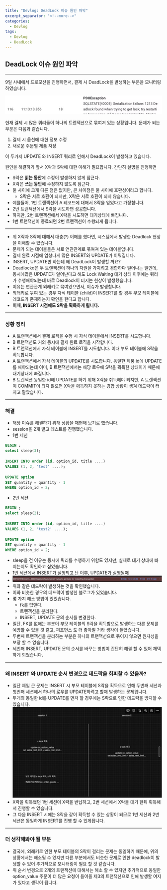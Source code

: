 ```yaml
---
title: "Devlog: DeadLock 이슈 원인 파악"
excerpt_separator: "<!--more-->"
categories:
  - Devlog
tags:
  - Devlog
  - DeadLock
---
```


## DeadLock 이슈 원인 파악

---
9일 사내에서 프로모션을 진행하면서, 결제 시 DeadLock을 발생하는 부분을 모니터링 하였습니다.


![img.png](../assets/images/deadlock_img1.png)


현재 결제 시 많은 쿼리들이 하나의 트랜잭션으로 묶여져 있는 상황입니다.
문제가 되는 부분은 다음과 같습니다.

1. 결제 시 옵션에 대한 정보 수정
2. 새로운 주문별 제품 저장

이 두가지 UPDATE 와 INSERT 쿼리로 인해서 DeadLock이 발생하고 있습니다.

원인을 해결하기 앞서 X락과 S락에 대한 이해가 필요합니다.
간단히 설명을 진행하면

- S락은 **읽는 동안**에 수정이 발생하지 않게 잠근다.
- X락은 **쓰는 동안**에 수정하지 않도록 잠근다.
- 둘 사이에 크게 다른 점은 없지만, 큰 차이점은 둘 사이에 호환성이라고 합니다.
    - S락은 서로 호환이 되지만, X락은 서로 호환이 되지 않습니다.
- 예를들어, 1번 트랜잭션이 A 레코드에 대해서 S락을 얻었다고 가정합니다.
- 2번 트랜잭션에서 S락을 시도하면 성공합니다.
- 하지만, 2번 트랜잭션에서 X락을 시도하면 대기상태에 빠집니다.
- 1번 트랜잭션이 종료되면 2번 트랜잭션이 수행되게 됩니다.

---

- 위 X락과 S락에 대해서 대충(?) 이해를 했다면, 시스템에서 발생한 Deadlock 현상을 이해할 수 있습니다.
- 문제가 되는 테이블들은 서로 연관관계로 묶여져 있는 테이블입니다.
- 결제 완료 시점에 엄청나게 많은 INSERT와 UPDATE가 이뤄집니다.
- INSERT, UPDATE만 하는데 왜 DeadLock이 발생할 까요?
- Deadlockd은 두 트랜잭션이 하나의 자원을 가지려고 경합하다 일어나는 일인데, 동시에많은 UPDATE가 일어난다고 해도
  Lock Waiting 대기 상태 이후에는 쿼리가 수행해야되는데 바로 Deadlock이 터지는 현상이 발생했습니다.
- 이유는 연관관계 외래키로 묶여있으면서, 이슈가 발생합니다.
- 외래키로 묶여 있는 경우 자식 테이블 (child)이 INSERT를 할 경우 부모 테이블에 레코드가 존재하는지 확인을 한다고 합니다.
- **이때, INSERT 시점에도 S락을 획득하게 됩니다.**

---
### 상황 정리
- A 트랜잭션에서 결제 로직을 수행 시 자식 테이블에서 INSERT를 시도합니다.
- B 트랜잭션도 거의 동시에 결제 완료 로직을 시작합니다.
- B 트랜잭션에서 자식 테이블에 INSERT를 시도합니다. 이때 부모 테이블에 S락을 획득합니다.
- A 트랜잭션에서 자식 테이블의 UPDATE를 시도합니다. 동일한 제품 id에 UPDATE를 해야되는데 이미, B 트랜잭션에서는 해당 로우에 S락을 획득한 상태이기 때문에 대기상태에 빠집니다.
- B 트랜잭션 동일한 id에 UPDATE를 하기 위해 X락을 취득해야 되지만, A 트랜잭션이 COMMIT이 되지 않으면 X락을 획득하지 못하는 경합 상황이 생겨 데드락이 터지고 말았습니다.

---
### 해결
- 해당 이슈를 해결하기 위해 상황을 재현해 보기로 했습니다.
- session을 2개 열고 테스트를 진행했습니다.
- 1번 세션

```sql
BEGIN ;
select sleep(3);

INSERT INTO order (id, option_id, title ....)
VALUES (1, 2, 'test' ....);

UPDATE option
SET quantity = quantity - 1
WHERE option_id = 2;

```

- 2번 세션

```sql
BEGIN ;
select sleep(2);

INSERT INTO order (id, option_id, title ....)
VALUES (1, 2, 'test2' ....);

UPDATE option
SET quantity = quantity - 1
WHERE option_id = 2;
```
- sleep을 건 이유는 동시에 쿼리를 수행하기 위함도 있지만, 실제로 대기 상태에 빠지는지도 확인하고 싶었습니다.
- 1번 세션에서 INSERT가 실행되고 난 이후, UPDATE가 실행될때 
- ![img_1.png](../assets/images/deadlock_img2.png)
- 위와 같은 데드락이 발생하는 것을 확인했습니다.
- 이와 비슷한 경우의 데드락이 발생한 블로그가 있었습니다.
- 몇 가지 해소 방법이 있었습니다.
  - fk를 없앤다.
  - 트랜잭션을 분리한다.
  - INSERT, UPDATE 문의 순서를 변경한다.
- 일단, FK를 없애는 부분이 부모 테이블의 S락을 획득함으로 발생하는 다른 문제를 예방할 수 있을 것 같고, 퍼포먼스 도 더 좋아질 거라 생각이 들었습니다.
- 두번째 트랜잭션을 분리하는 부분은 하나의 트랜잭션으로 묶이지 않으면 원자성을 보장 할 수 없습니다.
- 세번째 INSERT, UPDATE 문의 순서를 바꾸는 방법이 간단히 해결 할 수 있어 채택하게 되었습니다.

---
### 왜 INSERT 와 UPDATE 순서 변경으로 데드락을 회피할 수 있을까?
- 일단 제일 큰 문제는 INSERT 시 부모 테이블에 S락을 획득으로 인해 두번째 세션과 첫번째 세션에서 하나의 로우를 UPDATE하려고 할때 발생하는 문제입니다.
- 두개의 동일한 id를 UPDATE를 먼저 할 경우에는 S락으로 인한 데드락을 방지할 수 있습니다.
![img_2.png](../assets/images/deadlock_img3.png)
- X락을 획득했던 1번 세션이 X락을 반납하고, 2번 세션에서 X락을 대기 한뒤 획득해서 진행할 수 있습니다.
- 그 다음 INSERT 시에는 S락을 같이 획득할 수 있는 상황이 되므로 1번 세션과 2번 세션은 동일하게 INSERT를 진행 할 수 있게됩니다.

---

### 더 생각해봐야 될 부분
- 결국에, 외래키로 인한 부모 테이블의 S락이 걸리는 문제는 동일하기 때문에, 위의 상황에서는 해소될 수 있지만 다른 부분에서도 비슷한 문제로 인한 deadlock이 발생할 수 있어 추가적으로 모니터링이 필요 할 것 같습니다.
- 위 순서 변경으로 2개의 트랜잭션에 대해서는 해소 할 수 있지만 추가적으로 동일한 option_value 주문이 더 많은 요청이 들어올 제3의 트랜잭션으로 인해 발생할 여지가 있다고 생각이 됩니다.











